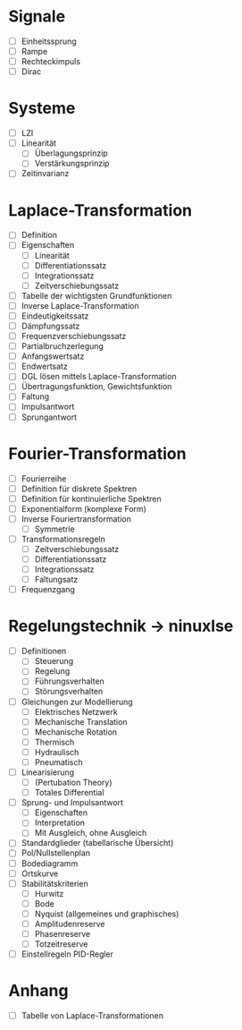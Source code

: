 # Signale
  - [ ] Einheitssprung
  - [ ] Rampe
  - [ ] Rechteckimpuls
  - [ ] Dirac 

# Systeme
  - [ ] LZI
  - [ ] Linearität 
    - [ ] Überlagungsprinzip
    - [ ] Verstärkungsprinzip
  - [ ] Zeitinvarianz

# Laplace-Transformation
  - [ ] Definition
  - [ ] Eigenschaften 
    - [ ] Linearität
    - [ ] Differentiationssatz
    - [ ] Integrationssatz
    - [ ] Zeitverschiebungssatz
  - [ ] Tabelle der wichtigsten Grundfunktionen
  - [ ] Inverse Laplace-Transformation
  - [ ] Eindeutigkeitssatz
  - [ ] Dämpfungssatz
  - [ ] Frequenzverschiebungssatz
  - [ ] Partialbruchzerlegung
  - [ ] Anfangswertsatz
  - [ ] Endwertsatz 
  - [ ] DGL lösen mittels Laplace-Transformation
  - [ ] Übertragungsfunktion, Gewichtsfunktion
  - [ ] Faltung
  - [ ] Impulsantwort
  - [ ] Sprungantwort

# Fourier-Transformation
  - [ ] Fourierreihe 
  - [ ] Definition für diskrete Spektren
  - [ ] Definition für kontinuierliche Spektren
  - [ ] Exponentialform (komplexe Form)
  - [ ] Inverse Fouriertransformation
    - [ ] Symmetrie
  - [ ] Transformationsregeln
    - [ ] Zeitverschiebungssatz
    - [ ] Differentiationssatz
    - [ ] Integrationssatz
    - [ ] Faltungsatz
  - [ ] Frequenzgang

# Regelungstechnik -> ninuxlse
  - [ ] Definitionen
    - [ ] Steuerung
    - [ ] Regelung
    - [ ] Führungsverhalten
    - [ ] Störungsverhalten
  - [ ] Gleichungen zur Modellierung
    - [ ] Elektrisches Netzwerk
    - [ ] Mechanische Translation
    - [ ] Mechanische Rotation
    - [ ] Thermisch
    - [ ] Hydraulisch
    - [ ] Pneumatisch
  - [ ] Linearisierung
    - [ ] (Pertubation Theory)
    - [ ] Totales Differential
  - [ ] Sprung- und Impulsantwort
    - [ ] Eigenschaften
    - [ ] Interpretation
    - [ ] Mit Ausgleich, ohne Ausgleich
  - [ ] Standardglieder (tabellarische Übersicht)
  - [ ] Pol/Nullstellenplan
  - [ ] Bodediagramm
  - [ ] Ortskurve
  - [ ] Stabilitätskriterien
    - [ ] Hurwitz
    - [ ] Bode
    - [ ] Nyquist (allgemeines und graphisches)
    - [ ] Amplitudenreserve
    - [ ] Phasenreserve
    - [ ] Totzeitreserve
  - [ ] Einstellregeln PID-Regler

# Anhang
  - [ ] Tabelle von Laplace-Transformationen 
